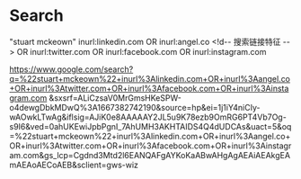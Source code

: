 # Search

"stuart mckeown" <!-- 搜索词 -->
inurl:linkedin.com <!-- 搜索链接特征 -->
OR inurl:angel.co <!d-- 搜索链接特征 -->
OR inurl:twitter.com <!-- 搜索链接特征 -->
OR inurl:facebook.com <!-- 搜索链接特征 -->
OR inurl:instagram.com <!-- 搜索链接特征 -->


https://www.google.com/search?q=%22stuart+mckeown%22+inurl%3Alinkedin.com+OR+inurl%3Aangel.co+OR+inurl%3Atwitter.com+OR+inurl%3Afacebook.com+OR+inurl%3Ainstagram.com
&sxsrf=ALiCzsaV0MrGmsHKeSPW-o4dewgDbkMDwQ%3A1667382742190&source=hp&ei=1j1iY4niCIy-wAOwkLTwAg&iflsig=AJiK0e8AAAAAY2JL5u9K78ezb9OmRG6PT4Vb7Og-s9I6&ved=0ahUKEwiJpbPgnI_7AhUMH3AKHTAIDS4Q4dUDCAs&uact=5&oq=%22stuart+mckeown%22+inurl%3Alinkedin.com+OR+inurl%3Aangel.co+OR+inurl%3Atwitter.com+OR+inurl%3Afacebook.com+OR+inurl%3Ainstagram.com&gs_lcp=Cgdnd3Mtd2l6EANQAFgAYKoKaABwAHgAgAEAiAEAkgEAmAEAoAECoAEB&sclient=gws-wiz
